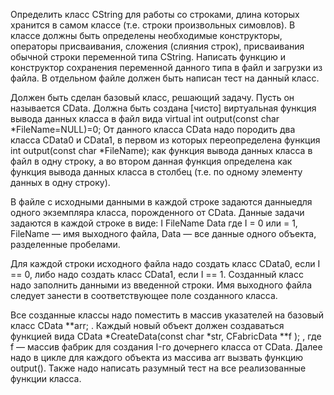 Определить класс CString для работы со строками, длина которых хранится в самом классе (т.е. строки произвольных симовлов).
В классе должны быть определены необходимые конструкторы, операторы присваивания, сложения (слияния строк), присваивания обычной 
строки переменной типа CString.
Написать функцию и конструктор сохранения переменной данного типа в файл и загрузки из файла.
В отдельном файле должен быть написан тест на данный класс.


Должен быть сделан базовый класс, решающий задачу. Пусть он называется CData.
Должна быть создана [чисто] виртуальная функция вывода данных класса в файл вида
    virtual int output(const char *FileName=NULL)=0;
От данного класса CData надо породить два класса CData0 и CData1, в первом из которых переопределена функция
    int output(const char *FileName);
как функция вывода данных класса в файл в одну строку, а во втором данная функция определена как функция вывода данных класса в
столбец (т.е. по одному элементу данных в одну строку).

В файле с исходными данными в каждой строке задаются данныедля одного экземпляра класса, порожденного от CData. Данные задачи
задаются в каждой строке в виде:
    I FileName Data
где I = 0 или = 1, FileName — имя выходного файла, Data — все данные одного объекта, разделенные пробелами.

Для каждой строки исходного файла надо создать класс CData0, если I == 0, либо надо создать класс CData1, если I == 1. Созданный
класс надо заполнить данными из введенной строки. Имя выходного файла следует занести в соответствующее поле созданного класса.

Все созданные классы надо поместить в массив указателей на базовый класс 
    CData **arr; .
Каждый новый объект должен создаваться функцией вида 
    CData *CreateData(const char *str, CFabricData **f ); , 
где f — массив фабрик для создания I-го дочернего класса от CData.
Далее надо в цикле для каждого объекта из массива arr вызвать функцию output().
Также надо написать разумный тест на все реализованные функции класса.
